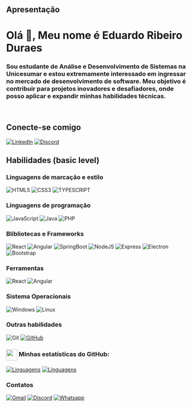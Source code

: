 
## Apresentação
<h1 align="left">Olá 👋, Meu nome é Eduardo Ribeiro Duraes</h1>
<h3 align="left">Sou estudante de Análise e Desenvolvimento de Sistemas na Unicesumar e estou extremamente interessado em ingressar no mercado de desenvolvimento de software. Meu objetivo é contribuir para projetos inovadores e desafiadores, onde posso aplicar e expandir minhas habilidades técnicas.</h3>
</br>

## Conecte-se comigo

[![LinkedIn](https://img.shields.io/badge/LinkedIn-123?style=for-the-badge&logo=linkedin)](https://www.linkedin.com/in/eduardo-ribeiro-dur%C3%A3es-3b90348a/)
[![Discord](https://img.shields.io/badge/Discord-123?logo=discord&style=for-the-badge)](https://discord.gg/3duard0#4143)


## Habilidades (basic level)

### Linguagens de marcação e estilo

![HTML5](https://img.shields.io/badge/HTML5-123?style=for-the-badge&logo=html5)
![CSS3](https://img.shields.io/badge/CSS3-123?style=for-the-badge&logo=css3&logoColor=264CE4)
![TYPESCRIPT](https://img.shields.io/badge/TypeScript-123?logo=typescript&style=for-the-badge)


### Linguagens de programação

![JavaScript](https://img.shields.io/badge/JavaScript-123?style=for-the-badge&logo=javascript)
![Java](https://img.shields.io/badge/Java-123?logo=java&style=for-the-badge)
![PHP](https://img.shields.io/badge/PHP-123?logo=php&style=for-the-badge)


### Blibliotecas e Frameworks

![React](https://img.shields.io/badge/React-123?style=for-the-badge&logo=react)
![Angular](https://img.shields.io/badge/Angular-123?style=for-the-badge&logo=angular)
![SpringBoot](https://img.shields.io/badge/SpringBoot-123?style=for-the-badge&logo=springboot)
![NodeJS](https://img.shields.io/badge/Node.js-123?logo=node.js&style=for-the-badge)
![Express](https://img.shields.io/badge/Express.js-123?logo=express.js&style=for-the-badge)
![Electron](https://img.shields.io/badge/Electron-123?style=for-the-badge&logo=electron)
![Bootstrap](https://img.shields.io/badge/bootstrap-123?style=for-the-badge&logo=bootstrap)


### Ferramentas

![React](https://img.shields.io/badge/React-123?style=for-the-badge&logo=react)
![Angular](https://img.shields.io/badge/Angular-123?style=for-the-badge&logo=angular)


### Sistema Operacionais
![Windows](https://img.shields.io/badge/Windows-123?logo=windows&style=for-the-badge)
![Linux](https://img.shields.io/badge/Linux-123?logo=linux&logoColor=white&style=for-the-badge)


### Outras habilidades

![Git](https://img.shields.io/badge/Git-123?style=for-the-badge&logo=Git)
[![GitHub](https://img.shields.io/badge/GitHub-123?style=for-the-badge&logo=github&logoColor=30A3DC)](https://docs.github.com/)


### <img src="https://github.githubassets.com/images/modules/logos_page/GitHub-Mark.png" width="30" style="vertical-align: middle;"> Minhas estatísticas do GitHub: 

[![Linguagens](https://github-readme-stats.vercel.app/api?username=eduardoRduraes&show_icons=true&locale=pt-BR&&theme=dark)](https://github.com/eduardoRduraes?tab=repositories)
[![Linguagens](https://github-readme-stats.vercel.app/api/top-langs/?username=eduardoRduraes&layout=compact&locale=pt-BR&&theme=dark)](https://github.com/eduardoRduraes?tab=repositories)

### Contatos

[![Gmail](https://img.shields.io/badge/Gmail-123?logo=gmail&style=for-the-badge)](mailto:eduardoduraes.bsi@gmail.com)
[![Discord](https://img.shields.io/badge/Discord-123?logo=discord&style=for-the-badge)](https://discord.gg/3duard0#4143)
[![Whatsapp](https://img.shields.io/badge/WhatsApp-123?logo=whatsapp&style=for-the-badge)](http://wa.me/5538999142447)
